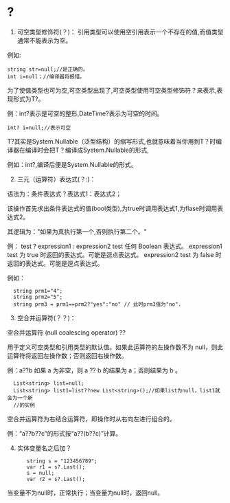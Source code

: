 # ?

1. 可空类型修饰符(？)：
引用类型可以使用空引用表示一个不存在的值,而值类型通常不能表示为空。

例如:

    string str=null;//是正确的。
    int i=null；//编译器将报错。
    
为了使值类型也可为空,可空类型出现了,可空类型使用可空类型修饰符？来表示,表现形式为T?。

例：int?表示是可空的整形,DateTime?表示为可空的时间。

    int? i=null;//表示可空
    
T?其实是System.Nullable<T>（泛型结构）的缩写形式,也就意味着当你用到T？时编译器在编译时会把T？编译成System.Nullable<T>的形式,

例如：int?,编译后便是System.Nullable<int>的形式。
  
2. 三元（运算符）表达式(？:)：
  
语法为：条件表达式？表达式1：表达式2；
  
该操作首先求出条件表达式的值(bool类型),为true时调用表达式1,为flase时调用表达式2。
  
其逻辑为："如果为真执行第一个,否则执行第二个。"

例：
      test ? expression1 : expression2
test 任何 Boolean 表达式。
expression1 test 为 true 时返回的表达式。可能是逗点表达式。
expression2 test 为 false 时返回的表达式。可能是逗点表达式。

例如：
  
      string prm1="4"; 
      string prm2="5";
      string prm3 = prm1==prm2?"yes":"no" // 此时prm3值为"no".
  
3.   空合并运算符(？？)：
  
空合并运算符 (null coalescing operator) ??
  
用于定义可空类型和引用类型的默认值。如果此运算符的左操作数不为 null，则此运算符将返回左操作数；否则返回右操作数。
  
例：a??b 如果 a 为非空，则 a ?? b 的结果为 a；否则结果为 b 。
  
      List<string> list=null;
      List<string> list1=list??new List<string>();//如果list为null，list1就会为一个新
      //的实例
  
空合并运算符为右结合运算符，即操作时从右向左进行组合的。

例：“a??b??c”的形式按“a??(b??c)”计算。  
  
4. 实体变量名之后加？
  
          string s = "123456789";
          var r1 = s?.Last();
          s = null;
          var r2 = s?.Last();  
  
  当变量不为null时，正常执行；当变量为null时，返回null。
